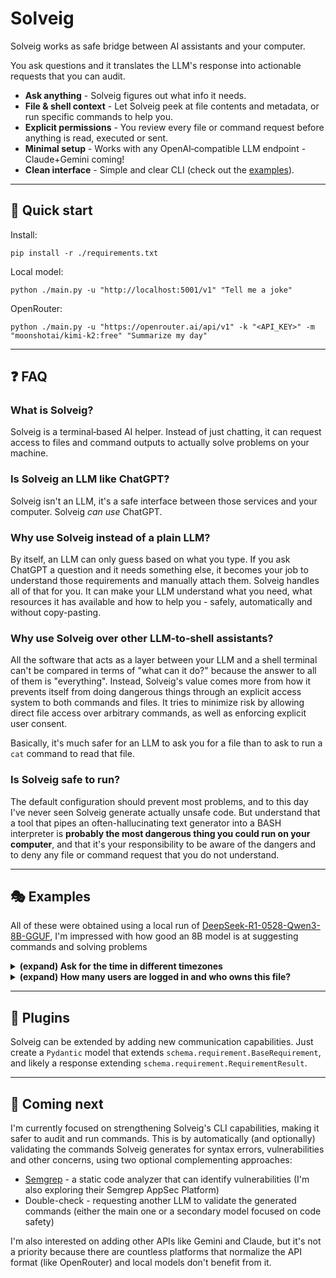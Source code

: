 # Solveig

Solveig works as safe bridge between AI assistants and your computer.

You ask questions and it translates the LLM's response into actionable requests that you can audit.

* **Ask anything** - Solveig figures out what info it needs.
* **File & shell context** - Let Solveig peek at file contents and metadata, or run specific commands to help you.
* **Explicit permissions** - You review every file or command request before anything is read, executed or sent.
* **Minimal setup** - Works with any OpenAI‑compatible LLM endpoint - Claude+Gemini coming!
* **Clean interface** - Simple and clear CLI (check out the [examples](#-examples)).

---

## 🚀 Quick start
Install:
```commandline
pip install -r ./requirements.txt
```

Local model:
```commandline
python ./main.py -u "http://localhost:5001/v1" "Tell me a joke"
```

OpenRouter:
```commandline
python ./main.py -u "https://openrouter.ai/api/v1" -k "<API_KEY>" -m "moonshotai/kimi-k2:free" "Summarize my day"
```

---

## ❓ FAQ


### What is Solveig?

Solveig is a terminal‑based AI helper. Instead of just chatting, it can request access to files and command outputs
to actually solve problems on your machine.

### Is Solveig an LLM like ChatGPT?

Solveig isn't an LLM, it's a safe interface between those services and your computer. Solveig *can use* ChatGPT.

### Why use Solveig instead of a plain LLM?

By itself, an LLM can only guess based on what you type.
If you ask ChatGPT a question and it needs something else, it becomes your job to understand those requirements and manually attach them.
Solveig handles all of that for you. It can make your LLM understand what you need,
what resources it has available and how to help you - safely, automatically and without copy-pasting.

### Why use Solveig over other LLM‑to‑shell assistants?

All the software that acts as a layer between your LLM and a shell terminal can't be compared in terms of "what can it do?"
because the answer to all of them is "everything". Instead, Solveig's value comes more from how it prevents itself from doing
dangerous things through an explicit access system to both commands and files. It tries to minimize risk by allowing
direct file access over arbitrary commands, as well as enforcing explicit user consent.

Basically, it's much safer for an LLM to ask you for a file than to ask to run a `cat` command to read that file.

### Is Solveig safe to run?

The default configuration should prevent most problems, and to this day I've never seen Solveig generate actually unsafe code.
But understand that a tool that pipes an often-hallucinating text generator into a BASH interpreter is **probably
the most dangerous thing you could run on your computer**, and that it's your responsibility to be aware of the dangers
and to deny any file or command request that you do not understand.

---

## 🎭 Examples

All of these were obtained using a local run of [DeepSeek-R1-0528-Qwen3-8B-GGUF](https://huggingface.co/unsloth/DeepSeek-R1-0528-Qwen3-8B-GGUF/tree/main),
I'm impressed with how good an 8B model is at suggesting commands and solving problems

<details>
<summary><b>(expand) Ask for the time in different timezones</b></summary>

```
--- User -----------------------------------------------------------------------------------------------------------------------------------
Reply:
 > I need to check the current date and time
(Sending)

--- Assistant ------------------------------------------------------------------------------------------------------------------------------
To check the current date and time, I can use the date command. Let me see what it outputs.

[ Requirements (1) ]
  Commands:
    date

--- User -----------------------------------------------------------------------------------------------------------------------------------
[ Requirement Results (1) ]
  [ Command ]
    Run this to show the current date and time.
      command: date
    ? Allow running command? [y/N]: y
    [ Output ]
      Thu Jul 17 06:41:30 PM EEST 2025
    ? Allow sending output? [y/N]: y

Reply:
 > Can you also tell me the time in Hong Kong?
 (Sending)

--- Assistant ------------------------------------------------------------------------------------------------------------------------------
The output from the date command shows the local time in EEST timezone. To get the time in Hong Kong, which is in the Asia/Hong_Kong timezone, I need to use the date command with the appropriate timezone set.

[ Requirements (1) ]
  Commands:
    TZ=Asia/Hong_Kong date +'%Y-%m-%d %H:%M:%S %z'

--- User -----------------------------------------------------------------------------------------------------------------------------------
[ Requirement Results (1) ]
  [ Command ]
    Run this command to display the current time in Hong Kong (Asia/Hong_Kong timezone).
      command: TZ=Asia/Hong_Kong date +'%Y-%m-%d %H:%M:%S %z'
    ? Allow running command? [y/N]: y
    [ Output ]
      2025-07-17 23:41:55 +0800
    ? Allow sending output? [y/N]: y

Reply:
 > 
(Sending)

--- Assistant ------------------------------------------------------------------------------------------------------------------------------
Now I have the local time in EEST and the time in Hong Kong (Asia/Hong_Kong). The local time is July 17, 2025, 18:41:55 in EEST, and the Hong Kong time is July 17, 2025, 23:41:55 in +0800. I hope this helps!

```
</details>

<details>
<summary><b>(expand) How many users are logged in and who owns this file?</b></summary>

```
--- User -----------------------------------------------------------------------------------------------------------------------------------
Reply:
 > How many users are logged in and who owns ~/run.sh?

--- Assistant ------------------------------------------------------------------------------------------------------------------------------
To determine how many users are logged in, I can check the output of the 'who' command. It will list all currently logged-in users and their details. Additionally, I need to know the owner of the file ~/run.sh, which can be found in the file's metadata.

[ Requirements (2) ]
  Files:
    ~/run.sh (metadata)
  Commands:
    who

--- User -----------------------------------------------------------------------------------------------------------------------------------
[ Requirement Results (2) ]
  [ Command ]
    Run this command to check how many users are logged in. The 'who' command lists all logged-in users, and we can count them from the output.
      command: who
    ? Allow running command? [y/N]: y
    [ Output ]
      jdoe seat0        2025-07-01 12:18
      jdoe tty2         2025-07-01 12:18
    ? Allow sending output? [y/N]: y
  [ File ]
    Run this to get the metadata of the file to find out who owns it.
      path: ~/run.sh (dir=False)
    ? Read file? [y=contents+metadata / m=metadata / N=skip]: m
    [ Metadata ]
    {"path": "/home/jdoe/run.sh", "size": 101 (...) , "mtime": "Thu Jul 17 02:54:43 2025", "is_directory": false, "owner": "jdoe", "group": "jdoe"}
    ? Allow sending file data? [y/N]: y

Reply:
 > Here you go!

--- Assistant ------------------------------------------------------------------------------------------------------------------------------
Based on the 'who' command output, there are two users logged in: 'jdoe' on seat0 and 'jdoe' on tty2. The file ~/run.sh is owned by 'jdoe'.

```
</details>

---

## 🧩 Plugins

Solveig can be extended by adding new communication capabilities.
Just create a `Pydantic` model that extends `schema.requirement.BaseRequirement`,
and likely a response extending `schema.requirement.RequirementResult`.

---

## 📆 Coming next

I'm currently focused on strengthening Solveig's CLI capabilities, making it safer to audit and run commands.
This is by automatically (and optionally) validating the commands Solveig generates for syntax errors, vulnerabilities and other concerns,
using two optional complementing approaches:

* [Semgrep](https://github.com/semgrep/semgrep) - a static code analyzer that can identify vulnerabilities
(I'm also exploring their Semgrep AppSec Platform)
* Double-check - requesting another LLM to validate the generated commands (either the main one or a secondary model focused on code safety)

I'm also interested on adding other APIs like Gemini and Claude, but it's not a priority because there are countless
platforms that normalize the API format (like OpenRouter) and local models don't benefit from it.
